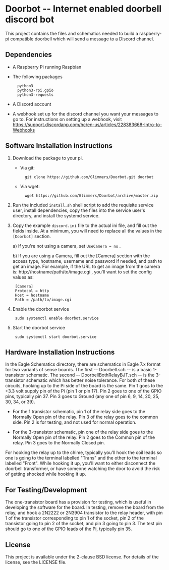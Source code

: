 Doorbot -- Internet enabled doorbell discord bot
================================================

This project contains the files and schematics needed to build a raspberry-pi compatible doorbell
which will send a message to a Discord channel.

Dependencies
------------

* A Raspberry Pi running Raspbian
* The following packages

        python3
        python3-rpi.gpio
        python3-requests

* A Discord account
* A webhook set up for the discord channel you want your messages to go to. For instructions on
      setting up a webhook, visit
      https://support.discordapp.com/hc/en-us/articles/228383668-Intro-to-Webhooks

Software Installation instructions
----------------------------------

1. Download the package to your pi.

    * Via git: 

            git clone https://github.com/Glimmers/Doorbot.git doorbot

    * Via wget:

            wget https://github.com/Glimmers/Doorbot/archive/master.zip

2. Run the included `install.sh` shell script to add the requisite service user, install dependencies,
copy the files into the service user's directory, and install the systemd service.

3. Copy the example `discord.ini` file to the actual ini file, and fill out the fields inside. At a
minimum, you will need to replace all the values in the `[Doorbot]` section.

    a) If you're not using a camera, set `UseCamera = no` .

    b) If you are using a Camera, fill out the [Camera] section with the access type, hostname,
    username and password if needed, and path to get an image. For example, if the URL to get an image
    from the camera is: http://hostname/path/to/image.cgi , you'll want to set the config values as:

        [Camera]
        Protocol = http
        Host = hostname
        Path = /path/to/image.cgi

4. Enable the doorbot service
    
        sudo systemctl enable doorbot.service

5. Start the doorbot service

        sudo systemctl start doorbot.service
   

Hardware Installation Instructions
----------------------------------

In the Eagle Schematics directory, there are schematics in Eagle 7.x format for two variants of sense
boards. The first -- Doorbell.sch -- is a basic 1-transistor schematic. The second --
DoorbellBothRelayBJT.sch -- is the 3-transistor schematic which has better noise tolerance. For both of
these circuits, hooking up to the Pi side of the board is the same. Pin 1 goes to the +3.3 volt supply
pin of the Pi (pin 1 or pin 17). Pin 2 goes to one of the GPIO pins, typically pin 37. Pin 3 goes to
Ground (any one of pin 6, 9, 14, 20, 25, 30, 34, or 39).

* For the 1 transistor schematic, pin 1 of the relay side goes to the Normally Open pin of the
  relay. Pin 3 of the relay goes to the common side. Pin 2 is for testing, and not used for normal
  operation.

* For the 3-transistor schematic, pin one of the relay side goes to the Normally Open pin of the
  relay. Pin 2 goes to the Common pin of the relay. Pin 3 goes to the Normally Closed pin.

For hooking the relay up to the chime, typically you'll hook the coil leads so one is going to the
terminal labelled "Trans" and the other to the terminal labelled "Front". While hooking it up, you'll
want to either disconnect the doorbell transformer, or have someone watching the door to
avoid the risk of getting shocked while hooking it up.

For Testing/Development
-----------------------

The one-transistor board has a provision for testing, which is useful in developing the software for
the board. In testing, remove the board from the relay, and hook a 2N2222 or 2N3904 transistor to the
relay header, with pin 1 of the transistor corresponding to pin 1 of the socket, pin 2 of the
transistor going to pin 2 of the socket, and pin 3 going to pin 3. The test pin should go to one of the
GPIO leads of the Pi, typically pin 35.

License
-------

This project is available under the 2-clause BSD license. For details of the license, see the LICENSE file.

